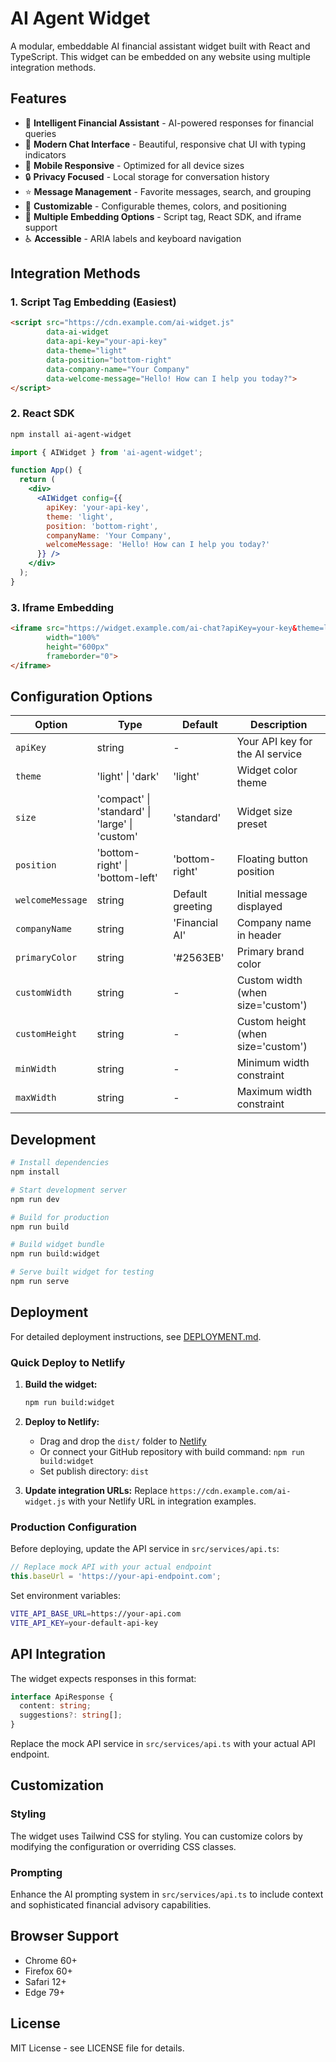 # AI Agent Widget

A modular, embeddable AI financial assistant widget built with React and TypeScript. This widget can be embedded on any website using multiple integration methods.

## Features

- 🤖 **Intelligent Financial Assistant** - AI-powered responses for financial queries
- 💬 **Modern Chat Interface** - Beautiful, responsive chat UI with typing indicators
- 📱 **Mobile Responsive** - Optimized for all device sizes
- 🔒 **Privacy Focused** - Local storage for conversation history
- ⭐ **Message Management** - Favorite messages, search, and grouping
- 🎨 **Customizable** - Configurable themes, colors, and positioning
- 🚀 **Multiple Embedding Options** - Script tag, React SDK, and iframe support
- ♿ **Accessible** - ARIA labels and keyboard navigation

## Integration Methods

### 1. Script Tag Embedding (Easiest)

```html
<script src="https://cdn.example.com/ai-widget.js" 
        data-ai-widget
        data-api-key="your-api-key"
        data-theme="light"
        data-position="bottom-right"
        data-company-name="Your Company"
        data-welcome-message="Hello! How can I help you today?">
</script>
```

### 2. React SDK

```bash
npm install ai-agent-widget
```

```jsx
import { AIWidget } from 'ai-agent-widget';

function App() {
  return (
    <div>
      <AIWidget config={{
        apiKey: 'your-api-key',
        theme: 'light',
        position: 'bottom-right',
        companyName: 'Your Company',
        welcomeMessage: 'Hello! How can I help you today?'
      }} />
    </div>
  );
}
```

### 3. Iframe Embedding

```html
<iframe src="https://widget.example.com/ai-chat?apiKey=your-key&theme=light" 
        width="100%" 
        height="600px" 
        frameborder="0">
</iframe>
```

## Configuration Options

| Option | Type | Default | Description |
|--------|------|---------|-------------|
| `apiKey` | string | - | Your API key for the AI service |
| `theme` | 'light' \| 'dark' | 'light' | Widget color theme |
| `size` | 'compact' \| 'standard' \| 'large' \| 'custom' | 'standard' | Widget size preset |
| `position` | 'bottom-right' \| 'bottom-left' | 'bottom-right' | Floating button position |
| `welcomeMessage` | string | Default greeting | Initial message displayed |
| `companyName` | string | 'Financial AI' | Company name in header |
| `primaryColor` | string | '#2563EB' | Primary brand color |
| `customWidth` | string | - | Custom width (when size='custom') |
| `customHeight` | string | - | Custom height (when size='custom') |
| `minWidth` | string | - | Minimum width constraint |
| `maxWidth` | string | - | Maximum width constraint |

## Development

```bash
# Install dependencies
npm install

# Start development server
npm run dev

# Build for production
npm run build

# Build widget bundle
npm run build:widget

# Serve built widget for testing
npm run serve
```

## Deployment

For detailed deployment instructions, see [DEPLOYMENT.md](./DEPLOYMENT.md).

### Quick Deploy to Netlify

1. **Build the widget:**
   ```bash
   npm run build:widget
   ```

2. **Deploy to Netlify:**
   - Drag and drop the `dist/` folder to [Netlify](https://app.netlify.com)
   - Or connect your GitHub repository with build command: `npm run build:widget`
   - Set publish directory: `dist`

3. **Update integration URLs:**
   Replace `https://cdn.example.com/ai-widget.js` with your Netlify URL in integration examples.

### Production Configuration

Before deploying, update the API service in `src/services/api.ts`:

```typescript
// Replace mock API with your actual endpoint
this.baseUrl = 'https://your-api-endpoint.com';
```

Set environment variables:
```bash
VITE_API_BASE_URL=https://your-api.com
VITE_API_KEY=your-default-api-key
```

## API Integration

The widget expects responses in this format:

```typescript
interface ApiResponse {
  content: string;
  suggestions?: string[];
}
```

Replace the mock API service in `src/services/api.ts` with your actual API endpoint.

## Customization

### Styling
The widget uses Tailwind CSS for styling. You can customize colors by modifying the configuration or overriding CSS classes.

### Prompting
Enhance the AI prompting system in `src/services/api.ts` to include context and sophisticated financial advisory capabilities.

## Browser Support

- Chrome 60+
- Firefox 60+
- Safari 12+
- Edge 79+

## License

MIT License - see LICENSE file for details.